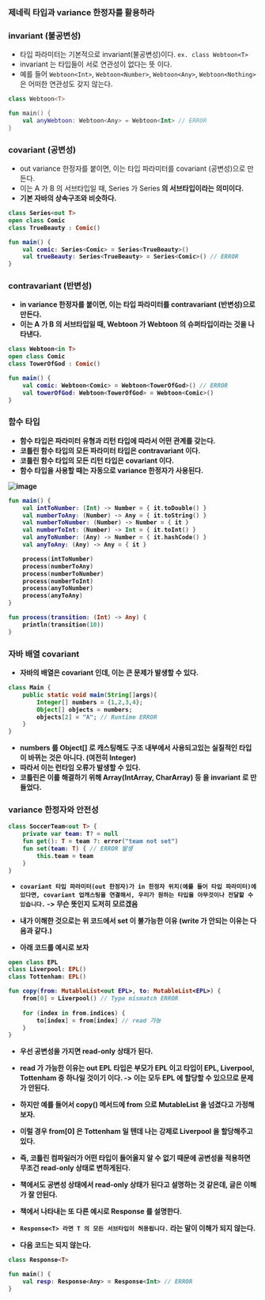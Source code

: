 ### 제네릭 타입과 variance 한정자를 활용하라

### invariant (불공변성)
* 타입 파라미터는 기본적으로 invariant(불공변성)이다. ```ex. class Webtoon<T>```
* invariant 는 타입들이 서로 연관성이 없다는 뜻 이다.
* 예를 들어 ```Webtoon<Int>```, ```Webtoon<Number>```, ```Webtoon<Any>```, ```Webtoon<Nothing>``` 은 어떠한 연관성도 갖지 않는다.

```kotlin
class Webtoon<T>

fun main() {
    val anyWebtoon: Webtoon<Any> = Webtoon<Int> // ERROR
}
```

### covariant (공변성)
* out variance 한정자를 붙이면, 이는 타입 파라미터를 covariant (공변성)으로 만든다.
* 이는 A 가 B 의 서브타입일 때, Series<A> 가 Series<B> 의 서브타입이라는 의미이다.
* 기본 자바의 상속구조와 비슷하다.

```kotlin
class Series<out T>
open class Comic
class TrueBeauty : Comic()

fun main() {
    val comic: Series<Comic> = Series<TrueBeauty>()
    val trueBeauty: Series<TrueBeauty> = Series<Comic>() // ERROR
}
```

### contravariant (반변성)
* in variance 한정자를 붙이면, 이는 타입 파라미터를 contravariant (반변성)으로 만든다.
* 이는 A 가 B 의 서브타입일 때, Webtoon<A> 가 Webtoon<B> 의 슈퍼타입이라는 것을 나타낸다.

```kotlin
class Webtoon<in T>
open class Comic
class TowerOfGod : Comic()

fun main() {
    val comic: Webtoon<Comic> = Webtoon<TowerOfGod>() // ERROR
    val towerOfGod: Webtoon<TowerOfGod> = Webtoon<Comic>()
}
```

### 함수 타입
* 함수 타입은 파라미터 유형과 리턴 타입에 따라서 어떤 관계를 갖는다.
* 코틀린 함수 타입의 모든 파라미터 타입은 contravariant 이다.
* 코틀린 함수 타입의 모든 리턴 타입은 covariant 이다.
* 함수 타입을 사용할 때는 자동으로 variance 한정자가 사용된다.

![image](https://github.com/hongyeongjune/kotlin-playground/assets/39120763/f1d9063b-92cd-4b72-b32c-99cdff361f94)

```kotlin
fun main() {
    val intToNumber: (Int) -> Number = { it.toDouble() }
    val numberToAny: (Number) -> Any = { it.toString() }
    val numberToNumber: (Number) -> Number = { it }
    val numberToInt: (Number) -> Int = { it.toInt() }
    val anyToNumber: (Any) -> Number = { it.hashCode() }
    val anyToAny: (Any) -> Any = { it }

    process(intToNumber)
    process(numberToAny)
    process(numberToNumber)
    process(numberToInt)
    process(anyToNumber)
    process(anyToAny)
}

fun process(transition: (Int) -> Any) {
    println(transition(10))
}
```

### 자바 배열 covariant

* 자바의 배열은 covariant 인데, 이는 큰 문제가 발생할 수 있다.

```java
class Main {
    public static void main(String[]args){
        Integer[] numbers = {1,2,3,4};
        Object[] objects = numbers;
        objects[2] = "A"; // Runtime ERROR
    }
}
```

* numbers 를 Object[] 로 캐스팅해도 구조 내부에서 사용되고있는 실질적인 타입이 바뀌는 것은 아니다. (여전히 Integer)
* 따라서 이는 런타임 오류가 발생할 수 있다.
* 코틀린은 이를 해결하기 위해 Array(IntArray, CharArray) 등 을 invariant 로 만들었다.

### variance 한정자와 안전성

```kotlin
class SoccerTeam<out T> {
    private var team: T? = null
    fun get(): T = team ?: error("team not set")
    fun set(team: T) { // ERROR 발생
        this.team = team
    }
}
```

* ```covariant 타입 파라미터(out 한정자)가 in 한정자 위치(예를 들어 타입 파라미터)에 있다면, covariant 업캐스팅을 연결해서, 우리가 원하는 타입을 아무것이나 전달할 수 있습니다.``` -> 무슨 뜻인지 도저히 모르겠음

* 내가 이해한 것으로는 위 코드에서 set 이 불가능한 이유 (write 가 안되는 이유는 다음과 같다.)
* 아래 코드를 예시로 보자

```kotlin
open class EPL
class Liverpool: EPL()
class Tottenham: EPL()

fun copy(from: MutableList<out EPL>, to: MutableList<EPL>) {
    from[0] = Liverpool() // Type mismatch ERROR
    
    for (index in from.indices) {
        to[index] = from[index] // read 가능
    }
}
```

* 우선 공변성을 가지면 read-only 상태가 된다.
* read 가 가능한 이유는 out EPL 타입은 부모가 EPL 이고 타입이 EPL, Liverpool, Tottenham 중 하나일 것이기 이다. -> 이는 모두 EPL 에 할당할 수 있으므로 문제가 안된다.
* 하지만 예를 들어서 copy() 메서드에 from 으로 MutableList<Tottenham> 을 넘겼다고 가정해보자.
* 이럴 경우 from[0] 은 Tottenham 일 텐데 나는 강제로 Liverpool 을 할당해주고있다.
* 즉, 코틀린 컴파일러가 어떤 타입이 들어올지 알 수 없기 때문에 공변성을 적용하면 무조건 read-only 상태로 변하게된다.
* 책에서도 공변성 상태에서 read-only 상태가 된다고 설명하는 것 같은데, 글은 이해가 잘 안된다.

* 책에서 나타내는 또 다른 예시로 Response 를 설명한다.
* ```Response<T> 라면 T 의 모든 서브타입이 허용됩니다.``` 라는 말이 이해가 되지 않는다.
* 다음 코드는 되지 않는다.

```kotlin
class Response<T>

fun main() {
    val resp: Response<Any> = Response<Int> // ERROR
}
```


